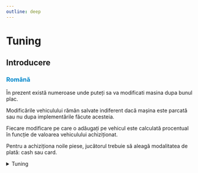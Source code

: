 ```yaml
---
outline: deep
---
```


# Tuning

## Introducere

### <span style="color: #0088CC">Română</span>

În prezent există numeroase unde puteți sa va modificati masina dupa bunul plac. 

Modificările vehiculului rămân salvate indiferent dacă mașina este parcată sau nu dupa implementările făcute acesteia.

Fiecare modificare pe care o adăugați pe vehicul este calculată procentual în funcție de valoarea vehiculului achiziționat.

Pentru a achiziționa noile piese, jucătorul trebuie să aleagă modalitatea de plată: cash sau card.


<details>
  <summary>Tuning</summary>
  <img src="https://v.b-zone.ro/images/wiki/tuning.gif" alt="Tuning">
</details>